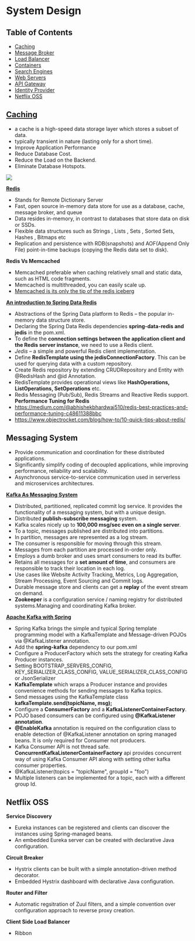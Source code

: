 # System Design

## Table of Contents

* [Caching](#caching) 
* [Message Broker](#message-broker)
* [Load Balancer](#load-balancer)
* [Containers](#container)
* [Search Engines](#search-engines)
* [Web Servers](#web-server)
* [API Gateway](#api-gateway)
* [Identity Provider](#identity-provider)
* [Netflix OSS](#netflix-oss)



## [Caching](https://aws.amazon.com/caching/)
 - a cache is a high-speed data storage layer which stores a subset of data.
 - typically transient in nature (lasting only for a short time).
 - Improve Application Performance
 - Reduce Database Cost.
 - Reduce the Load on the Backend.
 - Eliminate Database Hotspots.
  
 <image src="../../images/caching-types.png">
 
 [**Redis**](https://aws.amazon.com/redis/) 
   - Stands for Remote Dictionary Server
   - Fast, open source in-memory data store for use as a database, cache, message broker, and queue
   - Data resides in-memory, in contrast to databases that store data on disk or SSDs.
   - Flexible data structures such as Strings , Lists , Sets , Sorted Sets, Hashes , Bitmaps etc 
   - Replication and persistence with RDB(snapshots) and AOF(Append Only File) point-in-time backups (copying the Redis data set to disk).
 
 **Redis Vs Memcached**
   - Memcached preferable when caching relatively small and static data, such as HTML code fragments.
   - Memcached is multithreaded, you can easily scale up.
   - [Memcached is its only the tip of the redis iceberg](https://aws.amazon.com/elasticache/redis-vs-memcached/)
  
 [**An introduction to Spring Data Redis**](https://www.baeldung.com/spring-data-redis-tutorial)
  - Abstractions of the Spring Data platform to Redis – the popular in-memory data structure store.
  - Declaring the Spring Data Redis dependencies **spring-data-redis and jedis** in the pom.xml.
  - To define the **connection settings between the application client and the Redis server instance**, we need to use a Redis client.
  - *Jedis* – a simple and powerful Redis client implementation.
  - Define **RedisTemplate using the jedisConnectionFactory**. This can be used for querying data with a custom repository.
  - Create Redis repository by extending CRUDRepository and Entity with @RedisHash and @id Annotation.
  - RedisTemplate provides operational views like **HashOperations, ListOperations, SetOperations** etc.
  - Redis Messaging (Pub/Sub), Redis Streams and Reactive Redis support.
 **Performance Tuning for Redis**
  - https://medium.com/@abhishekbhardwaj510/redis-best-practices-and-performance-tuning-c48611388bbc
  - https://www.objectrocket.com/blog/how-to/10-quick-tips-about-redis/
  
  

 ## Messaging System
  - Provide communication and coordination for these distributed applications.
  - Significantly simplify coding of decoupled applications, while improving performance, reliability and scalability. 
  - Asynchronous service-to-service communication used in serverless and microservices architectures.
  
   [**Kafka As Messaging System**](https://content.pivotal.io/blog/understanding-when-to-use-rabbitmq-or-apache-kafka)
   - Distributed, partitioned, replicated commit log service. It provides the functionality of a messaging system, but with a unique design.
   - Distributed **publish-subscribe messaging** system.
   - Kafka scales nicely up to **100,000 msg/sec even on a single server**.
   - To a topic, messages published are distributed into partitions.
   - In partition, messages are represented as a log stream.
   - The consumer is responsible for moving through this stream.
   - Messages from each partition are processed in-order only.
   - Employs a dumb broker and uses smart consumers to read its buffer.
   - Retains all messages for a **set amount of time**, and consumers are responsible to track their location in each log.
   - Use cases like Website Activity Tracking, Metrics, Log Aggregation, Stream Processing, Event Sourcing and Commit logs.
   - Durable message store and clients can get a **replay** of the event stream on demand.
   - **Zookeeper** is a configuration service / naming registry for distributed systems.Managing and coordinating Kafka broker. 
   
   [**Apache Kafka with Spring**](https://www.baeldung.com/spring-kafka)
   - Spring Kafka brings the simple and typical Spring template programming model with a KafkaTemplate and Message-driven POJOs via @KafkaListener annotation.
   - Add the **spring-kafka** dependency to our pom.xml
   - Configure a ProducerFactory which sets the strategy for creating Kafka Producer instances. 
   - Setting BOOTSTRAP_SERVERS_CONFIG, KEY_SERIALIZER_CLASS_CONFIG, VALUE_SERIALIZER_CLASS_CONFIG or JsonSerializer
   - **KafkaTemplate** which wraps a Producer instance and provides convenience methods for sending messages to Kafka topics.
   - Send messages using the KafkaTemplate class **kafkaTemplate.send(topicName, msg);**
   - Configure a **ConsumerFactory** and a **KafkaListenerContainerFactory**. 
   - POJO based consumers can be configured using **@KafkaListener annotation**.
   - **@EnableKafka** annotation is required on the configuration class to enable detection of @KafkaListener annotation on spring managed beans. It is only required for Consumer not producers.
   - Kafka Consumer API is not thread safe. **ConcurrentKafkaListenerContainerFactory** api provides concurrent way of using Kafka Consumer API along with setting other kafka consumer properties.
   - @KafkaListener(topics = "topicName", groupId = "foo")
   - Multiple listeners can be implemented for a topic, each with a different group Id. 
 
    
 ## Netflix OSS
  
  **Service Discovery**
   - Eureka instances can be registered and clients can discover the instances using Spring-managed beans.
   - An embedded Eureka server can be created with declarative Java configuration.
 
  **Circuit Breaker**
   - Hystrix clients can be built with a simple annotation-driven method decorator.
   - Embedded Hystrix dashboard with declarative Java configuration.
   
   **Router and Filter**
   - Automatic regsitration of Zuul filters, and a simple convention over configuration approach to reverse proxy creation.
   
   **Client Side Load Balancer**
   - Ribbon

    
